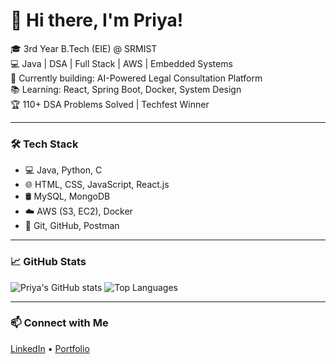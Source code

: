 # 👋 Hi there, I'm Priya!

🎓 3rd Year B.Tech (EIE) @ SRMIST  
💻 Java | DSA | Full Stack | AWS | Embedded Systems  
🚀 Currently building: AI-Powered Legal Consultation Platform  
📚 Learning: React, Spring Boot, Docker, System Design  
🏆 110+ DSA Problems Solved | Techfest Winner  

---

### 🛠️ Tech Stack
- 💻 Java, Python, C
- 🌐 HTML, CSS, JavaScript, React.js
- 🛢️ MySQL, MongoDB
- ☁️ AWS (S3, EC2), Docker
- 🔧 Git, GitHub, Postman

---

### 📈 GitHub Stats

![Priya's GitHub stats](https://github-readme-stats.vercel.app/api?username=Priya2952&show_icons=true&theme=radical)
![Top Languages](https://github-readme-stats.vercel.app/api/top-langs/?username=Priya2952&layout=compact&theme=radical)

---

### 📫 Connect with Me

[LinkedIn](https://linkedin.com/in/your-profile) • [Portfolio](https://your-portfolio.com)


